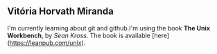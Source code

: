 ## Vitória Horvath Miranda

I'm currently learning about git and github.I'm using the book **The Unix Workbench**, by *Sean Kross*.
The book is available [here] (https://leanpub.com/unix). 

